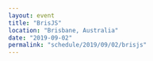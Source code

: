 ```yaml
---
layout: event
title: "BrisJS"
location: "Brisbane, Australia"
date: "2019-09-02"
permalink: "schedule/2019/09/02/brisjs"
---
```

